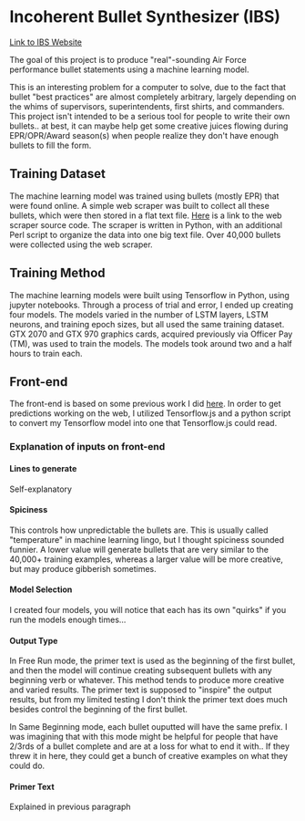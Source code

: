 # Incoherent Bullet Synthesizer (IBS)

[Link to IBS Website](https://af-vcd.github.io/bullet-synth/)

The goal of this project is to produce "real"-sounding Air Force performance bullet statements using a machine learning model. 

This is an interesting problem for a computer to solve, due to the fact that bullet "best practices" are almost completely arbitrary,
 largely depending on the whims of supervisors, superintendents, first shirts, and commanders. This project isn't intended to be a serious
 tool for people to write their own bullets.. at best, it can maybe help get some creative juices flowing during EPR/OPR/Award season(s)
 when people realize they don't have enough bullets to fill the form.

## Training Dataset

The machine learning model was trained using bullets (mostly EPR) that were found online. A simple web scraper was built to collect all these bullets, which were then
 stored in a flat text file. [Here](https://github.com/AF-VCD/bullet-scraper) is a link to the web scraper source code. The scraper
 is written in Python, with an additional Perl script to organize the data into one big text file. Over 40,000 bullets were collected using the web scraper. 

## Training Method

The machine learning models were built using Tensorflow in Python, using jupyter notebooks. Through a process of trial and error, I ended up creating four models. The models varied in the number of LSTM layers, LSTM neurons, and training epoch sizes, but all used the same training dataset. GTX 2070 and GTX 970 graphics cards, acquired previously via Officer Pay (TM), was used to train the models. The models took around two and a half hours to train each. 

## Front-end

The front-end is based on some previous work I did [here](https://github.com/EA-Pods-Team/bullets-web). In order to get predictions working on the web, I utilized Tensorflow.js and a python script to convert my Tensorflow model into one that Tensorflow.js could read.  

### Explanation of inputs on front-end

#### Lines to generate

Self-explanatory

#### Spiciness

This controls how unpredictable the bullets are. This is usually called "temperature" in machine learning lingo, but I thought spiciness sounded funnier.
 A lower value will generate bullets that are very similar to the 40,000+ training examples, whereas a larger value will be more creative, but may produce gibberish sometimes.

#### Model Selection

I created four models, you will notice that each has its own "quirks" if you run the models enough times...

#### Output Type

In Free Run mode, the primer text is used as the beginning of the first bullet, and then the model will continue creating subsequent bullets with any beginning verb or whatever. This method tends to produce more creative and varied results. The primer text is supposed to "inspire" the output results, but from my limited testing I don't think the primer text does much besides control the beginning of the first bullet.

In Same Beginning mode, each bullet ouputted will have the same prefix. I was imagining that with this mode might be helpful for people that have 2/3rds of a bullet complete and are at a loss for what to end it with.. If they threw it in here, they could get a bunch of creative examples on what they could do.

#### Primer Text

Explained in previous paragraph



